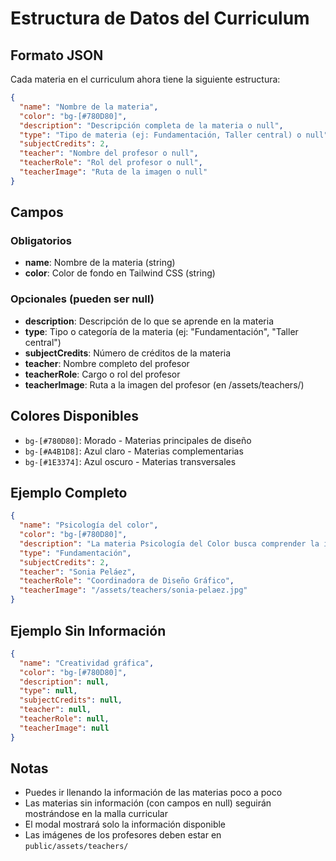 # Estructura de Datos del Curriculum

## Formato JSON

Cada materia en el curriculum ahora tiene la siguiente estructura:

```json
{
  "name": "Nombre de la materia",
  "color": "bg-[#780D80]",
  "description": "Descripción completa de la materia o null",
  "type": "Tipo de materia (ej: Fundamentación, Taller central) o null",
  "subjectCredits": 2,
  "teacher": "Nombre del profesor o null",
  "teacherRole": "Rol del profesor o null",
  "teacherImage": "Ruta de la imagen o null"
}
```

## Campos

### Obligatorios
- **name**: Nombre de la materia (string)
- **color**: Color de fondo en Tailwind CSS (string)

### Opcionales (pueden ser null)
- **description**: Descripción de lo que se aprende en la materia
- **type**: Tipo o categoría de la materia (ej: "Fundamentación", "Taller central")
- **subjectCredits**: Número de créditos de la materia
- **teacher**: Nombre completo del profesor
- **teacherRole**: Cargo o rol del profesor
- **teacherImage**: Ruta a la imagen del profesor (en /assets/teachers/)

## Colores Disponibles

- `bg-[#780D80]`: Morado - Materias principales de diseño
- `bg-[#A4B1D8]`: Azul claro - Materias complementarias
- `bg-[#1E3374]`: Azul oscuro - Materias transversales

## Ejemplo Completo

```json
{
  "name": "Psicología del color",
  "color": "bg-[#780D80]",
  "description": "La materia Psicología del Color busca comprender la influencia del color en las emociones y percepciones humanas, así como su papel en la comunicación visual. El estudiante aprende a utilizarlos de manera estratégica para transmitir emociones sensaciones",
  "type": "Fundamentación",
  "subjectCredits": 2,
  "teacher": "Sonia Peláez",
  "teacherRole": "Coordinadora de Diseño Gráfico",
  "teacherImage": "/assets/teachers/sonia-pelaez.jpg"
}
```

## Ejemplo Sin Información

```json
{
  "name": "Creatividad gráfica",
  "color": "bg-[#780D80]",
  "description": null,
  "type": null,
  "subjectCredits": null,
  "teacher": null,
  "teacherRole": null,
  "teacherImage": null
}
```

## Notas

- Puedes ir llenando la información de las materias poco a poco
- Las materias sin información (con campos en null) seguirán mostrándose en la malla curricular
- El modal mostrará solo la información disponible
- Las imágenes de los profesores deben estar en `public/assets/teachers/`

